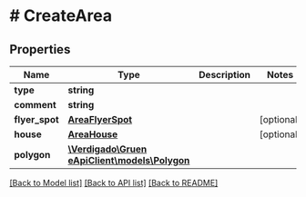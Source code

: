 # # CreateArea

## Properties

Name | Type | Description | Notes
------------ | ------------- | ------------- | -------------
**type** | **string** |  |
**comment** | **string** |  |
**flyer_spot** | [**AreaFlyerSpot**](AreaFlyerSpot.md) |  | [optional]
**house** | [**AreaHouse**](AreaHouse.md) |  | [optional]
**polygon** | [**\Verdigado\Gruen eApiClient\models\Polygon**](Polygon.md) |  |

[[Back to Model list]](../../README.md#models) [[Back to API list]](../../README.md#endpoints) [[Back to README]](../../README.md)
